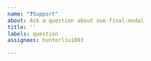 ```yaml
---
name: "❓Support"
about: Ask a question about vue-final-modal
title: ''
labels: question
assignees: hunterliu1003

---
```


<!-- **IMPORTANT!**
Please make sure to look for an answer to your question in our documentation and the documentation before asking a question here.
-->
